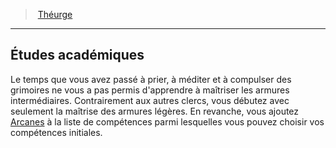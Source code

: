 ﻿---
!GenericItem
Id: cleric_theurgist_hd.md#Études-académiques
ParentLink: cleric_theurgist_hd.md#théurge
Name: Études académiques
ParentName: Théurge
NameLevel: 2
Attributes: {}
---
> [Théurge](hd_cleric_theurgist.md)

---

## Études académiques

Le temps que vous avez passé à prier, à méditer et à compulser des grimoires ne vous a pas permis d'apprendre à maîtriser les armures intermédiaires. Contrairement aux autres clercs, vous débutez avec seulement la maîtrise des armures légères. En revanche, vous ajoutez [Arcanes](hd_abilities_intelligence_arcanes.md) à la liste de compétences parmi lesquelles vous pouvez choisir vos compétences initiales.

